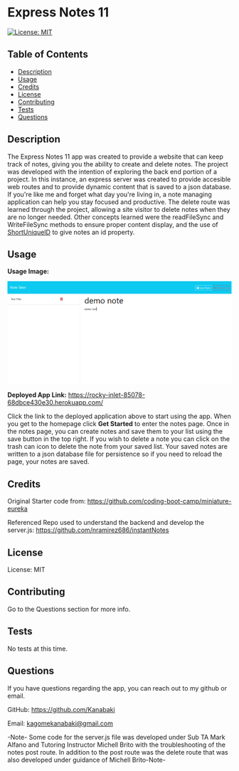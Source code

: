 # Express Notes 11
[![License: MIT](https://img.shields.io/badge/License-MIT-yellow.svg)](https://opensource.org/licenses/MIT)
  ## Table of Contents
- [Description](#description) 
- [Usage](#usage)
- [Credits](#credits)
- [License](#license)
- [Contributing](#contributing)
- [Tests](#tests)
- [Questions](#questions)

## Description 
The Express Notes 11 app was created to provide a website that can keep track of notes, giving you the ability to create and delete notes. The project was developed with the intention of exploring the back end portion of a project. In this instance, an express server was created to provide accesible web routes and to provide dynamic content that is saved to a json database. If you're like me and forget what day you're living in, a note managing application can help you stay focused and productive. The delete route was learned through the project, allowing a site visitor to delete notes when they are no longer needed. Other concepts learned were the readFileSync and WriteFileSync methods to ensure proper content display, and the use of [ShortUniqueID](https://www.npmjs.com/package/short-unique-id) to give notes an id property.

## Usage
**Usage Image:**

![Express notes note page image](./public/assets/images/Express_notes_notes.png)


**Deployed App Link:** https://rocky-inlet-85078-68dbce430e30.herokuapp.com/

Click the link to the deployed application above to start using the app. When you get to the homepage click **Get Started** to enter the notes page. Once in the notes page, you can create notes and save them to your list using the save button in the top right. If you wish to delete a note you can click on the trash can icon to delete the note from your saved list. Your saved notes are written to a json database file for persistence so if you need to reload the page, your notes are saved. 


## Credits
Original Starter code from: https://github.com/coding-boot-camp/miniature-eureka

Referenced Repo used to understand the backend and develop the server.js: https://github.com/nramirez686/instantNotes
## License
License: MIT

## Contributing 
Go to the Questions section for more info.

## Tests 
No tests at this time.

## Questions 
If you have questions regarding the app, you can reach out to my github or email.

GitHub: https://github.com/Kanabaki

Email: kagomekanabaki@gmail.com

-Note- Some code for the server.js file was developed under Sub TA Mark Alfano and Tutoring Instructor Michell Brito with the troubleshooting of the notes post route. In addition to the post route was the delete route that was also developed under guidance of Michell Brito-Note-